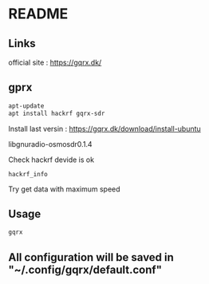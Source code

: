 # README


## Links

official site : https://gqrx.dk/


## gprx

```bash
apt-update
apt install hackrf gqrx-sdr
```

Install last versin : https://gqrx.dk/download/install-ubuntu



libgnuradio-osmosdr0.1.4




Check hackrf devide is ok

```
hackrf_info 
```


Try get data with maximum speed


## Usage

```cmd
gqrx
```

## All configuration will be saved in "~/.config/gqrx/default.conf"



